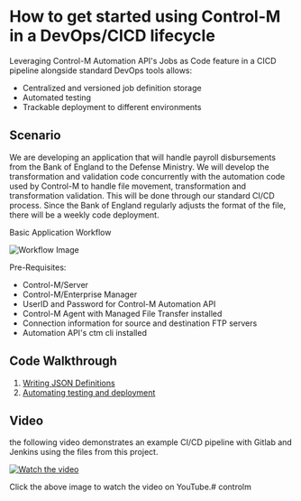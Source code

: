 # How to get started using Control-M in a DevOps/CICD lifecycle

Leveraging Control-M Automation API's Jobs as Code feature in a CICD pipeline alongside standard DevOps tools allows:
* Centralized and versioned job definition storage
* Automated testing
* Trackable deployment to different environments

## Scenario
We are developing an application that will handle payroll disbursements from the Bank of England to the Defense Ministry.  We will develop the transformation and validation code concurrently with the automation code used by Control-M to handle file movement, transformation and transformation validation.  This will be done through our standard CI/CD process. Since the Bank of England regularly adjusts the format of the file, there will be a weekly code deployment.

Basic Application Workflow

![Workflow Image](./images/Workflow.PNG )

Pre-Requisites:
* Control-M/Server
* Control-M/Enterprise Manager
* UserID and Password for Control-M Automation API
* Control-M Agent with Managed File Transfer installed
* Connection information for source and destination FTP servers 
* Automation API's ctm cli installed

## Code Walkthrough
1. [Writing JSON Definitions](./writing-json-definitions)
2. [Automating testing and deployment](./Jenkinsfile.md)

## Video

the following video demonstrates an example CI/CD pipeline with Gitlab and 
Jenkins using the files from this project.

[![Watch the video](images/YouTubeLink.PNG)](https://youtu.be/VUudB0hrCtQ)

Click the above image to watch the video on YouTube.# controlm
